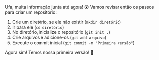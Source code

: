 Ufa, muita informação junta até agora! :astonished: Vamos revisar então os passos para criar um repositório:

1. Crie um diretório, se ele não existir (`mkdir diretório`)
2. Ir para ele (`cd diretório`)
3. No diretório, inicialize o repositório (`git init .`)
4. Crie arquivos e adicione-os (`git add arquivo`)
5. Execute o commit inicial (`git commit -m "Primeira versão"`)

Agora sim! Temos nossa primeira versão! :tada:

